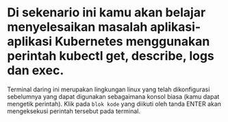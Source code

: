 # Di sekenario ini kamu akan belajar menyelesaikan masalah aplikasi-aplikasi Kubernetes menggunakan perintah kubectl get, describe, logs dan exec. #

Terminal daring ini merupakan lingkungan linux yang telah dikonfigurasi sebelumnya yang dapat digunakan sebagaimana konsol biasa (kamu dapat mengetik perintah).
Klik pada `blok kode` yang diikuti oleh tanda ENTER akan mengeksekusi perintah tersebut pada terminal.